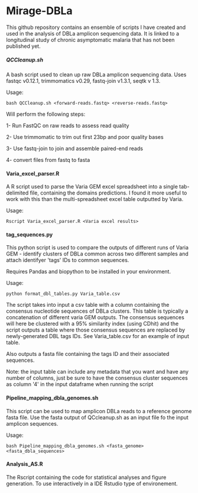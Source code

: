 # Mirage-DBLa

This github repository contains an ensemble of scripts I have created and used in the analysis of DBLa amplicon sequencing data. It is linked to a longitudinal study of chronic asymptomatic malaria that has not been published yet.

##### QCCleanup.sh #####

A bash script used to clean up raw DBLa amplicon sequencing data. Uses fastqc v0.12.1, trimmomatics v0.29, fastq-join v1.3.1, seqtk v 1.3.

Usage: 

```bash QCCleanup.sh <forward-reads.fastq> <reverse-reads.fastq>```

Will perform the following steps:

1- Run FastQC on raw reads to assess read quality 

2- Use trimmomatic to trim out first 23bp and poor quality bases 

3- Use fastq-join to join and assemble paired-end reads 

4- convert files from fastq to fasta 

#### Varia_excel_parser.R ####

A R script used to parse the Varia GEM excel spreadsheet into a single tab-delimited file, containing the domains predictions. I found it more useful to work with this than the multi-spreadsheet excel table outputted by Varia.

Usage: 

```Rscript Varia_excel_parser.R <Varia excel results>```

#### tag_sequences.py ####

This python script is used to compare the outputs of different runs of Varia GEM - identify clusters of DBLa common across two different samples and attach identifyer 'tags' IDs to common sequences.

Requires Pandas and biopython to be installed in your environment.

Usage: 

```python format_dbl_tables.py Varia_table.csv```

The script takes into input a csv table with a column containing the consensus nucleotide sequences of DBLa clusters. This table is typically a concatenation of different varia GEM outputs. The consensus sequences will here be clustered with a 95% similarity index (using CDhit) and the script outputs a table where those consensus sequences are replaced by newly-generated DBL tags IDs. See Varia_table.csv for an example of input table. 

Also outputs a fasta file containing the tags ID and their associated sequences.

Note: the input table can include any metadata that you want and have any number of columns, just be sure to have the consensus cluster sequences as column '4' in the input dataframe when running the script


#### Pipeline_mapping_dbla_genomes.sh ####

This script can be used to map amplicon DBLa reads to a reference genome fasta file. Use the fasta output of QCcleanup.sh as an input file fo the input amplicon sequences.

Usage:

```bash Pipeline_mapping_dbla_genomes.sh <fasta_genome> <fasta_dbla_sequences>```

#### Analysis_AS.R ####

The Rscript containing the code for statistical analyses and figure generation. To use interactively in a IDE Rstudio type of environement.
